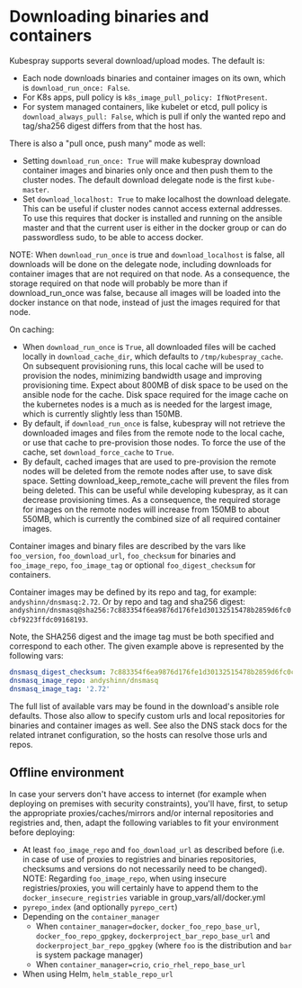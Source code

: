 # Downloading binaries and containers

Kubespray supports several download/upload modes. The default is:

* Each node downloads binaries and container images on its own, which is ``download_run_once: False``.
* For K8s apps, pull policy is ``k8s_image_pull_policy: IfNotPresent``.
* For system managed containers, like kubelet or etcd, pull policy is ``download_always_pull: False``, which is pull if only the wanted repo and tag/sha256 digest differs from that the host has.

There is also a "pull once, push many" mode as well:

* Setting ``download_run_once: True`` will make kubespray download container images and binaries only once and then push them to the cluster nodes. The default download delegate node is the first `kube-master`.
* Set ``download_localhost: True`` to make localhost the download delegate. This can be useful if cluster nodes cannot access external addresses. To use this requires that docker is installed and running on the ansible master and that the current user is either in the docker group or can do passwordless sudo, to be able to access docker.

NOTE: When `download_run_once` is true and `download_localhost` is false, all downloads will be done on the delegate node, including downloads for container images that are not required on that node. As a consequence, the storage required on that node will probably be more than if download_run_once was false, because all images will be loaded into the docker instance on that node, instead of just the images required for that node.

On caching:

* When `download_run_once` is `True`, all downloaded files will be cached locally in `download_cache_dir`, which defaults to `/tmp/kubespray_cache`. On subsequent provisioning runs, this local cache will be used to provision the nodes, minimizing bandwidth usage and improving provisioning time. Expect about 800MB of disk space to be used on the ansible node for the cache. Disk space required for the image cache on the kubernetes nodes is a much as is needed for the largest image, which is currently slightly less than 150MB.
* By default, if `download_run_once` is false, kubespray will not retrieve the downloaded images and files from the remote node to the local cache, or use that cache to pre-provision those nodes. To force the use of the cache, set `download_force_cache` to `True`.
* By default, cached images that are used to pre-provision the remote nodes will be deleted from the remote nodes after use, to save disk space. Setting download_keep_remote_cache will prevent the files from being deleted. This can be useful while developing kubespray, as it can decrease provisioning times. As a consequence, the required storage for images on the remote nodes will increase from 150MB to about 550MB, which is currently the combined size of all required container images.

Container images and binary files are described by the vars like ``foo_version``,
``foo_download_url``, ``foo_checksum`` for binaries and ``foo_image_repo``,
``foo_image_tag`` or optional  ``foo_digest_checksum`` for containers.

Container images may be defined by its repo and tag, for example:
`andyshinn/dnsmasq:2.72`. Or by repo and tag and sha256 digest:
`andyshinn/dnsmasq@sha256:7c883354f6ea9876d176fe1d30132515478b2859d6fc0cbf9223ffdc09168193`.

Note, the SHA256 digest and the image tag must be both specified and correspond
to each other. The given example above is represented by the following vars:

```yaml
dnsmasq_digest_checksum: 7c883354f6ea9876d176fe1d30132515478b2859d6fc0cbf9223ffdc09168193
dnsmasq_image_repo: andyshinn/dnsmasq
dnsmasq_image_tag: '2.72'
```

The full list of available vars may be found in the download's ansible role defaults. Those also allow to specify custom urls and local repositories for binaries and container
images as well. See also the DNS stack docs for the related intranet configuration,
so the hosts can resolve those urls and repos.

## Offline environment

In case your servers don't have access to internet (for example when deploying on premises with security constraints), you'll have, first, to setup the appropriate proxies/caches/mirrors and/or internal repositories and registries and, then, adapt the following variables to fit your environment before deploying:

* At least `foo_image_repo` and `foo_download_url` as described before (i.e. in case of use of proxies to registries and binaries repositories, checksums and versions do not necessarily need to be changed).
  NOTE: Regarding `foo_image_repo`, when using insecure registries/proxies, you will certainly have to append them to the `docker_insecure_registries` variable in group_vars/all/docker.yml
* `pyrepo_index` (and optionally `pyrepo_cert`)
* Depending on the `container_manager`
  * When `container_manager=docker`, `docker_foo_repo_base_url`, `docker_foo_repo_gpgkey`, `dockerproject_bar_repo_base_url` and `dockerproject_bar_repo_gpgkey` (where `foo` is the distribution and `bar` is system package manager)
  * When `container_manager=crio`, `crio_rhel_repo_base_url`
* When using Helm, `helm_stable_repo_url`
